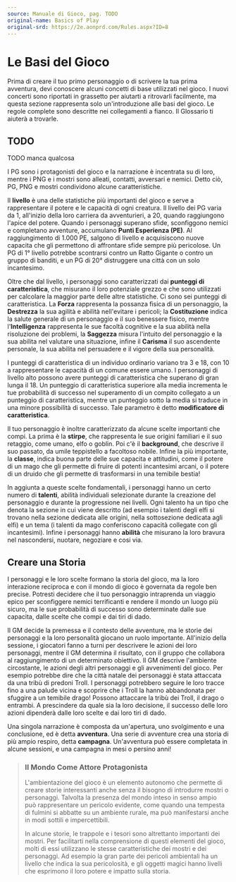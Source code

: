 ```yaml
---
source: Manuale di Gioco, pag. TODO
original-name: Basics of Play
original-srd: https://2e.aonprd.com/Rules.aspx?ID=8
---
```


# Le Basi del Gioco

Prima di creare il tuo primo personaggio o di scrivere la tua prima avventura,
devi conoscere alcuni concetti di base utilizzati nel gioco. I nuovi concerti
sono riportati in grassetto per aiutarti a ritrovarli facilmente, ma questa
sezione rappresenta solo un'introduzione alle basi del gioco. Le regole complete
sono descritte nei collegamenti a fianco. Il Glossario ti aiuterà a trovarle.

## TODO

TODO manca qualcosa

I PG sono i protagonisti del gioco e la narrazione è incentrata su di loro,
mentre i PNG e i mostri sono alleati, contatti, avversari e nemici. Detto ciò,
PG, PNG e mostri condividono alcune caratteristiche.

Il **livello** è una delle statistiche più importanti del gioco e serve a
rappresentare il potere e le capacità di ogni creatura. Il livello dei PG varia
da 1, all'inizio della loro carriera da avventurieri, a 20, quando raggiungono
l'apice del potere. Quando i personaggi superano sfide, sconfiggono nemici e
completano avventure, accumulano **Punti Esperienza (PE)**. Al raggiungimento di
1.000 PE, salgono di livello e acquisiscono nuove capacita che gli permettono di
affrontare sfide sempre più pericolose. Un PG di 1° livello potrebbe scontrarsi
contro un Ratto Gigante o contro un gruppo di banditi, e un PG di 20°
distruggere una città con un solo incantesimo.

Oltre che dal livello, i personaggi sono caratterizzati dai **punteggi di
caratteristica**, che misurano il loro potenziale grezzo e che sono utilizzati
per calcolare la maggior parte delle altre statistiche. Ci sono sei punteggi di
caratteristica. La **Forza** rappresenta la possanza fisica di un personaggio,
la **Destrezza** la sua agilità e abilità nell'evitare i pericoli; la
**Costituzione** indica la salute generale di un personaggio e il suo benessere
fisico, mentre l'**Intelligenza** rappresenta le sue facoltà cognitive e la sua
abilità nella risoluzione dei problemi, la **Saggezza** misura l'intuito del
personaggio e la sua abilita nel valutare una situazione, infine il **Carisma**
il suo ascendente personale, la sua abilita nel persuadere e il vigore della sua
personalità.

I punteggi di caratteristica di un individuo ordinario variano tra 3 e 18, con
10 a rappresentare le capacità di un comune essere umano. I personaggi di
livello alto possono avere punteggi di caratteristica che superano di gran lunga
il 18. Un punteggio di caratteristica superiore alla media incrementa le tue
probabilità di successo nel superamento di un compito collegato a un punteggio
di caratteristica, mentre un punteggio sotto la media si traduce in una minore
possibilità di successo. Tale parametro è detto **modificatore di
caratteristica**.

Il tuo personaggio è inoltre caratterizzato da alcune scelte importanti che
compi. La prima è la **stirpe**, che rappresenta le sue origini familiari e il
suo retaggio, come umano, elfo o goblin. Poi c'è il **background**, che descrive
il suo passato, da umile teppistello a facoltoso nobile. Infine la più
importante, la **classe**, indica buona parte delle sue capacita e attitudini,
come il potere di un mago che gli permette di fruire di potenti incantesimi
arcani, o il potere di un druido che gli permette di trasformarsi in una
temibile bestia!

In aggiunta a queste scelte fondamentali, i personaggi hanno un certo numero di
**talenti**, abilità individuali selezionate durante la creazione del
personaggio e durante la progressione nei livelli. Ogni talento ha un tipo che
denota la sezione in cui viene descritto (ad esempio i talenti degli elfi si
trovano nella sezione dedicata alle origini, nella sottosezione dedicata agli
elfi) e un tema (i talenti da mago conferiscono capacità collegate con gli
incantesimi). Infine i personaggi hanno **abilità** che misurano la loro bravura
nel nascondersi, nuotare, negoziare e cosi via.

## Creare una Storia

I personaggi e le loro scelte formano la storia del gioco, ma la loro
interazione reciproca e con il mondo di gioco è governata da regole ben precise.
Potresti decidere che il tuo personaggio intraprenda un viaggio epico per
sconfiggere nemici terrificanti e rendere il mondo un luogo più sicuro, ma le
sue probabilità di successo sono determinate dalle sue capacita, dalle scelte
che compi e dai tiri di dado.

Il GM decide la premessa e il contesto delle avventure, ma le storie dei
personaggi e la loro personalità giocano un ruolo importante. All'inizio della
sessione, i giocatori fanno a turni per descrivere le azioni dei loro
personaggi, mentre il GM determina il risultato, con il gruppo che collabora al
raggiungimento di un determinato obiettivo. Il GM descrive l'ambiente
circostante, le azioni degli altri personaggi e gli avvenimenti del gioco. Per
esempio potrebbe dire che la città natale dei personaggi è stata attaccata da
una tribù di predoni Troll. I personaggi potrebbero seguire le loro tracce fino
a una palude vicina e scoprire che i Troll la hanno abbandonata per sfuggire a
un temibile drago! Possono attaccare la tribù dei Troll, il drago o entrambi. A
prescindere da quale sia la loro decisione, il successo delle loro azioni
dipenderà dalle loro scelte e dai loro tiri di dado.

Una singola narrazione è composta da un'apertura, uno svolgimento e una
conclusione, ed è detta **avventura**. Una serie di avventure crea una storia di
più ampio respiro, detta **campagna**. Un'avventura può essere completata in
alcune sessioni, e una campagna in mesi o persino anni!

> ### Il Mondo Come Attore Protagonista
>
> L'ambientazione del gioco è un elemento autonomo che permette di creare storie
> interessanti anche senza il bisogno di introdurre mostri o personaggi.
> Talvolta la presenza del mondo inteso in senso ampio può rappresentare un
> pericolo evidente, come quando una tempesta di fulmini si abbatte su un
> ambiente rurale, ma può manifestarsi anche in modi sottili e impercettibili.
>
> In alcune storie, le trappole e i tesori sono altrettanto importanti dei
> mostri. Per facilitarti nella comprensione di questi elementi del gioco, molti
> di essi utilizzano le stesse caratteristiche dei mostri e dei personaggi. Ad
> esempio la gran parte dei pericoli ambientali ha un livello che indica la sua
> pericolosità, e gli oggetti magici hanno livelli che esprimono il loro potere
> e impatto sulla storia.
